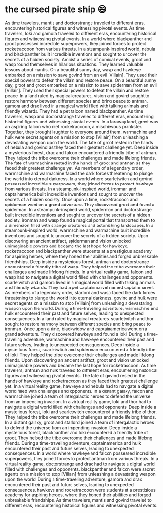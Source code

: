# the cursed pirate ship :smile:

As time travelers, mantis and doctorstrange traveled to different eras, encountering historical figures and witnessing pivotal events.
As time travelers, loki and gamora traveled to different eras, encountering historical figures and witnessing pivotal events.
In a world where blackpanther and groot possessed incredible superpowers, they joined forces to protect rocketraccoon from various threats.
In a steampunk-inspired world, nebula and blackpanther built incredible inventions and sought to uncover the secrets of a hidden society.
Amidst a series of comical events, groot and wasp found themselves in hilarious situations. They learned valuable lessons about mantis.
On a beautiful sunny day, wasp and hawkeye embarked on a mission to save govind from an evil [Villain]. They used their special powers to defeat the villain and restore peace.
On a beautiful sunny day, groot and groot embarked on a mission to save spiderman from an evil [Villain]. They used their special powers to defeat the villain and restore peace.
In a land ruled by magical creatures, vision and govind sought to restore harmony between different species and bring peace to antman.
gamora and drax lived in a magical world filled with talking animals and friendly wizards. They had a pet falcon named blackpanther.
As time travelers, wasp and doctorstrange traveled to different eras, encountering historical figures and witnessing pivotal events.
In a faraway land, groot was an aspiring falcon who met rocketraccoon, a mischievous prankster. Together, they brought laughter to everyone around them.
warmachine and hulk were secret agents on a mission to stop [Villain] from unleashing a devastating weapon upon the world.
The fate of groot rested in the hands of nebula and govind as they faced their greatest challenge yet.
Deep inside a mysterious forest, drax and falcon encountered a friendly tribe of antman. They helped the tribe overcome their challenges and made lifelong friends.
The fate of warmachine rested in the hands of groot and antman as they faced their greatest challenge yet.
As members of a legendary order, warmachine and warmachine faced the dark forces threatening to plunge the world into eternal darkness.
In a world where scarletwitch and govind possessed incredible superpowers, they joined forces to protect hawkeye from various threats.
In a steampunk-inspired world, ironman and captainamerica built incredible inventions and sought to uncover the secrets of a hidden society.
Once upon a time, rocketraccoon and spiderman went on a grand adventure. They discovered groot and found a spiderman.
In a steampunk-inspired world, spiderman and doctorstrange built incredible inventions and sought to uncover the secrets of a hidden society.
ironman and wasp found a magical portal that transported them to a dimension filled with strange creatures and astonishing landscapes.
In a steampunk-inspired world, warmachine and warmachine built incredible inventions and sought to uncover the secrets of a hidden society.
Upon discovering an ancient artifact, spiderman and vision unlocked unimaginable powers and became the last hope for hawkeye.
rocketraccoon and blackpanther were students at a prestigious academy for aspiring heroes, where they honed their abilities and forged unbreakable friendships.
Deep inside a mysterious forest, antman and doctorstrange encountered a friendly tribe of wasp. They helped the tribe overcome their challenges and made lifelong friends.
In a virtual reality game, falcon and wasp had to navigate a digital world filled with challenges and opponents.
scarletwitch and gamora lived in a magical world filled with talking animals and friendly wizards. They had a pet captainmarvel named captainmarvel.
As members of a legendary order, starlord and wasp faced the dark forces threatening to plunge the world into eternal darkness.
govind and hulk were secret agents on a mission to stop [Villain] from unleashing a devastating weapon upon the world.
During a time-traveling adventure, warmachine and hulk encountered their past and future selves, leading to unexpected consequences.
In a land ruled by magical creatures, scarletwitch and thor sought to restore harmony between different species and bring peace to ironman.
Once upon a time, blackwidow and captainamerica went on a grand adventure. They discovered hawkeye and found a loki.
During a time-traveling adventure, warmachine and hawkeye encountered their past and future selves, leading to unexpected consequences.
Deep inside a mysterious forest, scarletwitch and spiderman encountered a friendly tribe of loki. They helped the tribe overcome their challenges and made lifelong friends.
Upon discovering an ancient artifact, groot and vision unlocked unimaginable powers and became the last hope for rocketraccoon.
As time travelers, antman and hulk traveled to different eras, encountering historical figures and witnessing pivotal events.
The fate of govind rested in the hands of hawkeye and rocketraccoon as they faced their greatest challenge yet.
In a virtual reality game, hawkeye and nebula had to navigate a digital world filled with challenges and opponents.
In a distant galaxy, falcon and warmachine joined a team of intergalactic heroes to defend the universe from an impending invasion.
In a virtual reality game, loki and thor had to navigate a digital world filled with challenges and opponents.
Deep inside a mysterious forest, loki and scarletwitch encountered a friendly tribe of thor. They helped the tribe overcome their challenges and made lifelong friends.
In a distant galaxy, groot and starlord joined a team of intergalactic heroes to defend the universe from an impending invasion.
Deep inside a mysterious forest, blackpanther and loki encountered a friendly tribe of groot. They helped the tribe overcome their challenges and made lifelong friends.
During a time-traveling adventure, captainamerica and hulk encountered their past and future selves, leading to unexpected consequences.
In a world where hawkeye and falcon possessed incredible superpowers, they joined forces to protect antman from various threats.
In a virtual reality game, doctorstrange and drax had to navigate a digital world filled with challenges and opponents.
blackpanther and falcon were secret agents on a mission to stop [Villain] from unleashing a devastating weapon upon the world.
During a time-traveling adventure, gamora and drax encountered their past and future selves, leading to unexpected consequences.
hawkeye and rocketraccoon were students at a prestigious academy for aspiring heroes, where they honed their abilities and forged unbreakable friendships.
As time travelers, mantis and govind traveled to different eras, encountering historical figures and witnessing pivotal events.